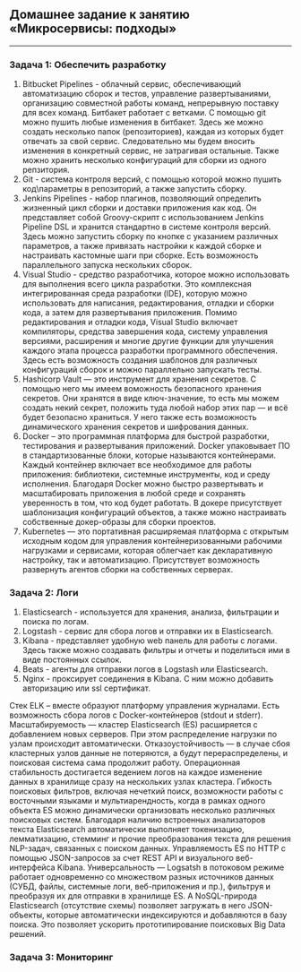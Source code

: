 ## Домашнее задание к занятию «Микросервисы: подходы»
-----
### Задача 1: Обеспечить разработку
1. Bitbucket Pipelines - облачный сервис, обеспечивающий автоматизацию сборок и тестов, управление развертываниями, организацию совместной работы команд, непрерывную поставку для всех команд. Битбакет работает с ветками. С помощью git можно пушить любые изменения в битбакет. Здесь же можно создать несколько папок (репозиториев), каждая из которых будет отвечать за свой сервис. Следовательно мы будем вносить изменения в конкретный сервис, не затрагивая остальные. Также можно хранить несколько конфигураций для сборки из одного репзитория.
2. Git - система контроля версий, с помощью которой можно пушить код\параметры в репозиторий, а также запустить сборку.
3. Jenkins Pipelines - набор плагинов, позволяющий определить жизненный цикл сборки и доставки приложения как код. Он представляет собой Groovy-скрипт с использованием Jenkins Pipeline DSL и хранится стандартно в системе контроля версий. Здесь можно запустить сборку по кнопке с указанием различных параметров, а также привязать настройки к каждой сборке и настраивать кастомные шаги при сборке. Есть возможность параллельного запуска нескольких сборок.
4. Visual Studio - средство разработчика, которое можно использовать для выполнения всего цикла разработки. Это комплексная интегрированная среда разработки (IDE), которую можно использовать для написания, редактирования, отладки и сборки кода, а затем для развертывания приложения. Помимо редактирования и отладки кода, Visual Studio включает компиляторы, средства завершения кода, систему управления версиями, расширения и многие другие функции для улучшения каждого этапа процесса разработки программного обеспечения. Здесь есть возможность создания шаблонов для различных конфигураций сборок и можно параллельно запускать тесты.
5. Hashicorp Vault — это инструмент для хранения секретов. С помощью него мы имеем воможность безопасного хранения секретов. Они хранятся в виде ключ-значение, то есть мы можем создать некий секрет, положить туда любой набор этих пар — и всё будет безопасно храниться. У него также есть возможность динамического хранения секретов и шифрования данных.
6. Docker – это программная платформа для быстрой разработки, тестирования и развертывания приложений. Docker упаковывает ПО в стандартизованные блоки, которые называются контейнерами. Каждый контейнер включает все необходимое для работы приложения: библиотеки, системные инструменты, код и среду исполнения. Благодаря Docker можно быстро развертывать и масштабировать приложения в любой среде и сохранять уверенность в том, что код будет работать. В докере присутствует шаблонизация конфигураций объектов, а также можно настраивать собственные докер-образы для сборки проектов.
7. Kubernetes — это портативная расширяемая платформа с открытым исходным кодом для управления контейнеризованными рабочими нагрузками и сервисами, которая облегчает как декларативную настройку, так и автоматизацию. Присутствует возможность развернуть агентов сборки на собственных серверах.

### Задача 2: Логи
1. Elasticsearch - используется для хранения, анализа, фильтрации и поиска по логам.
2. Logstash - сервис для сбора логов и отправки их в Elasticsearch. 
3. Kibana - представляет удобную web панель для работы с логами. Здесь также можно создавать фильтры и отчеты и поделиться ими в виде постоянных ссылок.
4. Beats - агенты для отправки логов в Logstash или Elasticsearch.
5. Nginx - проксирует соединения в Kibana. С ним можно добавить авторизацию или ssl сертификат.

Стек ELK – вместе образуют платформу управления журналами. Есть возможность сбора логов с Docker-контейнеров (stdout и stderr). Масштабируемость — кластер Elasticsearch (ES) расширяется с добавлением новых серверов. При этом распределение нагрузки по узлам происходит автоматически. Отказоустойчивость — в случае сбоя кластерных узлов данные не потеряются, а будут перераспределены, и поисковая система сама продолжит работу. Операционная стабильность достигается ведением логов на каждое изменение данных в хранилище сразу на нескольких узлах кластера. Гибкость поисковых фильтров, включая нечеткий поиск, возможности работы с восточными языками и мультиарендность, когда в рамках одного объекта ES можно динамически организовать несколько различных поисковых систем. Благодаря наличию встроенных анализаторов текста Elasticsearch автоматически выполняет токенизацию, лемматизацию, стемминг и прочие преобразования текста для решения NLP-задач, связанных с поиском данных. Управляемость ES по HTTP с помощью JSON-запросов за счет REST API и визуального веб-интерфейса Kibana. Универсальность — Logsatsh в потоковом режиме работает одновременно со множеством разных источников данных (СУБД, файлы, системные логи, веб-приложения и пр.), фильтруя и преобразуя их для отправки в хранилище ES. А NoSQL-природа Elasticsearch (отсутствие схемы) позволяет загружать в него JSON-объекты, которые автоматически индексируются и добавляются в базу поиска. Это позволяет ускорить прототипирование поисковых Big Data решений.

### Задача 3: Мониторинг
